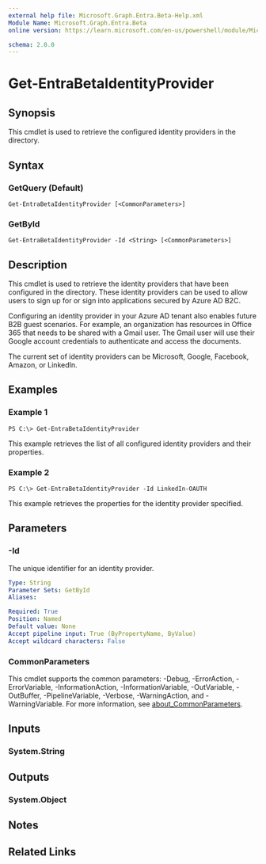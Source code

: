 ```yaml
---
external help file: Microsoft.Graph.Entra.Beta-Help.xml
Module Name: Microsoft.Graph.Entra.Beta
online version: https://learn.microsoft.com/en-us/powershell/module/Microsoft.Graph.Entra.Beta/Get-EntraBetaIdentityProvider

schema: 2.0.0
---
```


# Get-EntraBetaIdentityProvider

## Synopsis
This cmdlet is used to retrieve the configured identity providers in the directory.

## Syntax

### GetQuery (Default)
```
Get-EntraBetaIdentityProvider [<CommonParameters>]
```

### GetById
```
Get-EntraBetaIdentityProvider -Id <String> [<CommonParameters>]
```

## Description
This cmdlet is used to retrieve the identity providers that have been configured in the directory.
These identity providers can be used to allow users to sign up for or sign into applications secured by Azure AD B2C.

Configuring an identity provider in your Azure AD tenant also enables future B2B guest scenarios.
For example, an organization has resources in Office 365 that needs to be shared with a Gmail user.
The Gmail user will use their Google account credentials to authenticate and access the documents.

The current set of identity providers can be Microsoft, Google, Facebook, Amazon, or LinkedIn.

## Examples

### Example 1
```
PS C:\> Get-EntraBetaIdentityProvider
```

This example retrieves the list of all configured identity providers and their properties.

### Example 2
```
PS C:\> Get-EntraBetaIdentityProvider -Id LinkedIn-OAUTH
```

This example retrieves the properties for the identity provider specified.

## Parameters

### -Id
The unique identifier for an identity provider.

```yaml
Type: String
Parameter Sets: GetById
Aliases:

Required: True
Position: Named
Default value: None
Accept pipeline input: True (ByPropertyName, ByValue)
Accept wildcard characters: False
```

### CommonParameters
This cmdlet supports the common parameters: -Debug, -ErrorAction, -ErrorVariable, -InformationAction, -InformationVariable, -OutVariable, -OutBuffer, -PipelineVariable, -Verbose, -WarningAction, and -WarningVariable. For more information, see [about_CommonParameters](https://go.microsoft.com/fwlink/?LinkID=113216).

## Inputs

### System.String
## Outputs

### System.Object
## Notes

## Related Links

